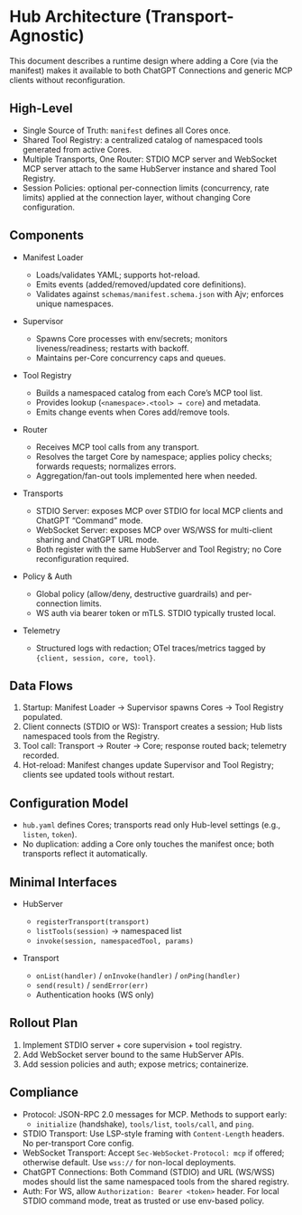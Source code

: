 # Hub Architecture (Transport-Agnostic)

This document describes a runtime design where adding a Core (via the manifest) makes it available to both ChatGPT Connections and generic MCP clients without reconfiguration.

## High-Level
- Single Source of Truth: `manifest` defines all Cores once.
- Shared Tool Registry: a centralized catalog of namespaced tools generated from active Cores.
- Multiple Transports, One Router: STDIO MCP server and WebSocket MCP server attach to the same HubServer instance and shared Tool Registry.
- Session Policies: optional per-connection limits (concurrency, rate limits) applied at the connection layer, without changing Core configuration.

## Components
- Manifest Loader
  - Loads/validates YAML; supports hot-reload.
  - Emits events (added/removed/updated core definitions).
  - Validates against `schemas/manifest.schema.json` with Ajv; enforces unique namespaces.

- Supervisor
  - Spawns Core processes with env/secrets; monitors liveness/readiness; restarts with backoff.
  - Maintains per-Core concurrency caps and queues.

- Tool Registry
  - Builds a namespaced catalog from each Core’s MCP tool list.
  - Provides lookup (`<namespace>.<tool> → core`) and metadata.
  - Emits change events when Cores add/remove tools.

- Router
  - Receives MCP tool calls from any transport.
  - Resolves the target Core by namespace; applies policy checks; forwards requests; normalizes errors.
  - Aggregation/fan-out tools implemented here when needed.

- Transports
  - STDIO Server: exposes MCP over STDIO for local MCP clients and ChatGPT “Command” mode.
  - WebSocket Server: exposes MCP over WS/WSS for multi-client sharing and ChatGPT URL mode.
  - Both register with the same HubServer and Tool Registry; no Core reconfiguration required.

- Policy & Auth
  - Global policy (allow/deny, destructive guardrails) and per-connection limits.
  - WS auth via bearer token or mTLS. STDIO typically trusted local.

- Telemetry
  - Structured logs with redaction; OTel traces/metrics tagged by `{client, session, core, tool}`.

## Data Flows
1) Startup: Manifest Loader → Supervisor spawns Cores → Tool Registry populated.
2) Client connects (STDIO or WS): Transport creates a session; Hub lists namespaced tools from the Registry.
3) Tool call: Transport → Router → Core; response routed back; telemetry recorded.
4) Hot-reload: Manifest changes update Supervisor and Tool Registry; clients see updated tools without restart.

## Configuration Model
- `hub.yaml` defines Cores; transports read only Hub-level settings (e.g., `listen`, `token`).
- No duplication: adding a Core only touches the manifest once; both transports reflect it automatically.

## Minimal Interfaces
- HubServer
  - `registerTransport(transport)`
  - `listTools(session)` → namespaced list
  - `invoke(session, namespacedTool, params)`

- Transport
  - `onList(handler)` / `onInvoke(handler)` / `onPing(handler)`
  - `send(result)` / `sendError(err)`
  - Authentication hooks (WS only)

## Rollout Plan
1) Implement STDIO server + core supervision + tool registry.
2) Add WebSocket server bound to the same HubServer APIs.
3) Add session policies and auth; expose metrics; containerize.

## Compliance
- Protocol: JSON-RPC 2.0 messages for MCP. Methods to support early:
  - `initialize` (handshake), `tools/list`, `tools/call`, and `ping`.
- STDIO Transport: Use LSP-style framing with `Content-Length` headers. No per-transport Core config.
- WebSocket Transport: Accept `Sec-WebSocket-Protocol: mcp` if offered; otherwise default. Use `wss://` for non-local deployments.
- ChatGPT Connections: Both Command (STDIO) and URL (WS/WSS) modes should list the same namespaced tools from the shared registry.
- Auth: For WS, allow `Authorization: Bearer <token>` header. For local STDIO command mode, treat as trusted or use env-based policy.
